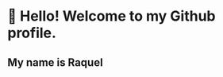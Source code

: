 # 👋 Hello! Welcome to my Github profile.
## My name is Raquel

<!--
**raquelbustt/raquelbustt** is a ✨ _special_ ✨ repository because its `README.md` (this file) appears on your GitHub profile.

# 💫 About Me:
🔭 I’m currently working on [Grupo Boticário](https://grupoboticario.gupy.io/);<br>🌱 I’m currently learning Pyspark, SQL, GCP;<br>💬 Ask me about AWS, Python;<br>🧑‍💻 All of me are available at https://www.linkedin.com/in/raquel-bustamante/;<br>⚡ Fun fact I'm an embroyder 🪡


## 🌐 Socials:
[![LinkedIn](https://img.shields.io/badge/LinkedIn-%230077B5.svg?logo=linkedin&logoColor=white)](https://linkedin.com/in/raquelbustt) 

# 💻 Tech Stack:
![Python](https://img.shields.io/badge/python-3670A0?style=for-the-badge&logo=python&logoColor=ffdd54) ![Apache Airflow](https://img.shields.io/badge/Apache%20Airflow-017CEE?style=for-the-badge&logo=Apache%20Airflow&logoColor=white) ![MySQL](https://img.shields.io/badge/mysql-%2300f.svg?style=for-the-badge&logo=mysql&logoColor=white) ![MongoDB](https://img.shields.io/badge/MongoDB-%234ea94b.svg?style=for-the-badge&logo=mongodb&logoColor=white) ![AWS](https://img.shields.io/badge/AWS-%23FF9900.svg?style=for-the-badge&logo=amazon-aws&logoColor=white)
# 📊 GitHub Stats:
![](https://github-readme-stats.vercel.app/api?username=raquelbustt&theme=dark&hide_border=true&include_all_commits=false&count_private=false)<br/>
![](https://github-readme-streak-stats.herokuapp.com/?user=raquelbustt&theme=dark&hide_border=true)<br/>
![](https://github-readme-stats.vercel.app/api/top-langs/?username=raquelbustt&theme=dark&hide_border=true&include_all_commits=false&count_private=false&layout=compact)

---
[![](https://visitcount.itsvg.in/api?id=raquelbustt&icon=0&color=0)](https://visitcount.itsvg.in)

<!-- Proudly created with GPRM ( https://gprm.itsvg.in ) -->
